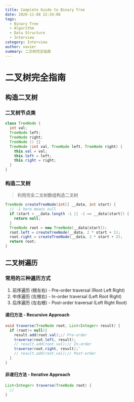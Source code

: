 ```yaml
---
title: Complete Guide to Binary Tree
date: 2020-11-08 22:34:08
tags:
  - Binary Tree
  - Algorithm
  - Data Structure
  - Interview
category: Interview
author: xavier
summary: 二叉树完全指南
---
```

# 二叉树完全指南

## 构造二叉树

### 二叉树节点类

```java
class TreeNode {
  int val;
  TreeNode left;
  TreeNode right;
  TreeNode () {}
  TreeNode (int val, TreeNode left, TreeNode right) {
    this.val = val;
    this.left = left;
    this.right = right;
  }
}
```

### 构造二叉树

> 利用完全二叉树数组构造二叉树

```java
TreeNode createTreeNode(int[] __data, int start) {
  // -1 here means null
  if (start > __data.length -1 || -1 == __data[start]) {
    return null;
  }
  TreeNode root = new TreeNode(__data[start]);
  root.left = createTreeNode(__data, 2 * start + 1);
  root.right = createTreeNode(__data, 2 * start + 2);
  return root;
}
```

## 二叉树遍历

### 常用的三种遍历方式

1. 前序遍历 (根左右) - Pre-order traversal (Root Left Right)
2. 中序遍历 (左根右) - In-order traversal (Left Root Right)
3. 后序遍历 (左右根) - Post-order traversal (Left Right Root)

#### 递归方法 - Recursive Approach

```java
void traverse(TreeNode root, List<Integer> result) {
  if (root!= null){
    result.add(root.val);// Pre-order
    traverse(root.left, result);
    // result.add(root.val);// In-order
    traverse(root.right, result);`
    // result.add(root.val);// Post-order
  }
}
```

#### 非递归方法 - Iterative Approach

```java
List<Integer> traverse(TreeNode root) {
  //
}
```